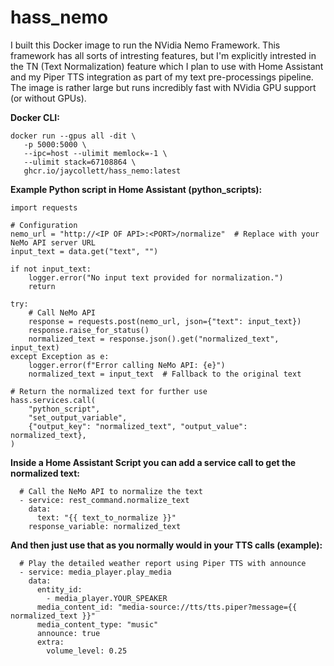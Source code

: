 
# hass_nemo

I built this Docker image to run the NVidia Nemo Framework. This framework has all sorts of intresting features, but I'm explicitly intrested in the TN (Text Normalization) feature which I plan to use with Home Assistant and my Piper TTS integration as part of my text pre-processings pipeline. The image is rather large but runs incredibly fast with NVidia GPU support (or without GPUs). 

  
**Docker CLI:**

    docker run --gpus all -dit \
       -p 5000:5000 \
       --ipc=host --ulimit memlock=-1 \
       --ulimit stack=67108864 \
       ghcr.io/jaycollett/hass_nemo:latest



**Example Python script in Home Assistant (python_scripts):**

    import requests
    
    # Configuration
    nemo_url = "http://<IP OF API>:<PORT>/normalize"  # Replace with your NeMo API server URL
    input_text = data.get("text", "")
    
    if not input_text:
        logger.error("No input text provided for normalization.")
        return
    
    try:
        # Call NeMo API
        response = requests.post(nemo_url, json={"text": input_text})
        response.raise_for_status()
        normalized_text = response.json().get("normalized_text", input_text)
    except Exception as e:
        logger.error(f"Error calling NeMo API: {e}")
        normalized_text = input_text  # Fallback to the original text
    
    # Return the normalized text for further use
    hass.services.call(
        "python_script",
        "set_output_variable",
        {"output_key": "normalized_text", "output_value": normalized_text},
    )

**Inside a Home Assistant Script you can add a service call to get the normalized text:**

      # Call the NeMo API to normalize the text
      - service: rest_command.normalize_text
        data:
          text: "{{ text_to_normalize }}"
        response_variable: normalized_text
        
**And then just use that as you normally would in your TTS calls (example):**

      # Play the detailed weather report using Piper TTS with announce
      - service: media_player.play_media
        data:
          entity_id:
            - media_player.YOUR_SPEAKER
          media_content_id: "media-source://tts/tts.piper?message={{ normalized_text }}"
          media_content_type: "music"
          announce: true
          extra:
            volume_level: 0.25
